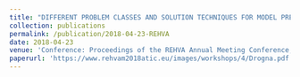 ```yaml
---
title: "DIFFERENT PROBLEM CLASSES AND SOLUTION TECHNIQUES FOR MODEL PREDICTIVE BUILDING CONTROL"
collection: publications
permalink: /publication/2018-04-23-REHVA
date: 2018-04-23
venue: 'Conference: Proceedings of the REHVA Annual Meeting Conference, Low Carbon Technologies in HVAC, Brussels, Belgium'
paperurl: 'https://www.rehvam2018atic.eu/images/workshops/4/Drogna.pdf'
---
```

